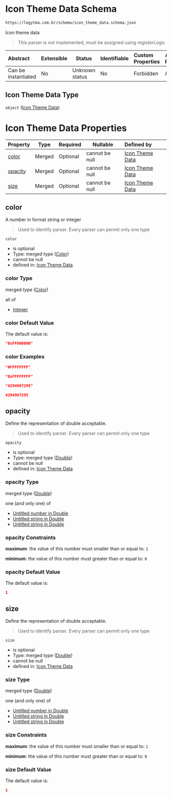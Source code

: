 # Icon Theme Data Schema

```txt
https://legytma.com.br/schema/icon_theme_data.schema.json
```

Icon theme data


> This parser is not implemented, must be assigned using registerLogic
>

| Abstract            | Extensible | Status         | Identifiable | Custom Properties | Additional Properties | Access Restrictions | Defined In                                                                                  |
| :------------------ | ---------- | -------------- | ------------ | :---------------- | --------------------- | ------------------- | ------------------------------------------------------------------------------------------- |
| Can be instantiated | No         | Unknown status | No           | Forbidden         | Allowed               | none                | [icon_theme_data.schema.json](../schema/icon_theme_data.schema.json "open original schema") |

## Icon Theme Data Type

`object` ([Icon Theme Data](icon_theme_data.md))

# Icon Theme Data Properties

| Property            | Type   | Required | Nullable       | Defined by                                                                                                                        |
| :------------------ | ------ | -------- | -------------- | :-------------------------------------------------------------------------------------------------------------------------------- |
| [color](#color)     | Merged | Optional | cannot be null | [Icon Theme Data](app_bar_theme-properties-color.md "https&#x3A;//legytma.com.br/schema/color.schema.json#/properties/color")     |
| [opacity](#opacity) | Merged | Optional | cannot be null | [Icon Theme Data](app_bar_theme-properties-double.md "https&#x3A;//legytma.com.br/schema/double.schema.json#/properties/opacity") |
| [size](#size)       | Merged | Optional | cannot be null | [Icon Theme Data](app_bar_theme-properties-double.md "https&#x3A;//legytma.com.br/schema/double.schema.json#/properties/size")    |

## color

A number in format string or integer


> Used to identify parser. Every parser can permit only one type
>

`color`

-   is optional
-   Type: merged type ([Color](app_bar_theme-properties-color.md))
-   cannot be null
-   defined in: [Icon Theme Data](app_bar_theme-properties-color.md "https&#x3A;//legytma.com.br/schema/color.schema.json#/properties/color")

### color Type

merged type ([Color](app_bar_theme-properties-color.md))

all of

-   [Integer](color-allof-integer.md "check type definition")

### color Default Value

The default value is:

```json
"0xFF000000"
```

### color Examples

```json
"#FFFFFFFF"
```

```json
"0xFFFFFFFF"
```

```json
"4294967295"
```

```json
4294967295
```

## opacity

Define the representation of double acceptable.


> Used to identify parser. Every parser can permit only one type
>

`opacity`

-   is optional
-   Type: merged type ([Double](app_bar_theme-properties-double.md))
-   cannot be null
-   defined in: [Icon Theme Data](app_bar_theme-properties-double.md "https&#x3A;//legytma.com.br/schema/double.schema.json#/properties/opacity")

### opacity Type

merged type ([Double](app_bar_theme-properties-double.md))

one (and only one) of

-   [Untitled number in Double](double-definitions-doublenumber.md "check type definition")
-   [Untitled string in Double](double-definitions-doublestring.md "check type definition")
-   [Untitled string in Double](double-definitions-doubleenum.md "check type definition")

### opacity Constraints

**maximum**: the value of this number must smaller than or equal to: `1`

**minimum**: the value of this number must greater than or equal to: `0`

### opacity Default Value

The default value is:

```json
1
```

## size

Define the representation of double acceptable.


> Used to identify parser. Every parser can permit only one type
>

`size`

-   is optional
-   Type: merged type ([Double](app_bar_theme-properties-double.md))
-   cannot be null
-   defined in: [Icon Theme Data](app_bar_theme-properties-double.md "https&#x3A;//legytma.com.br/schema/double.schema.json#/properties/size")

### size Type

merged type ([Double](app_bar_theme-properties-double.md))

one (and only one) of

-   [Untitled number in Double](double-definitions-doublenumber.md "check type definition")
-   [Untitled string in Double](double-definitions-doublestring.md "check type definition")
-   [Untitled string in Double](double-definitions-doubleenum.md "check type definition")

### size Constraints

**maximum**: the value of this number must smaller than or equal to: `1`

**minimum**: the value of this number must greater than or equal to: `0`

### size Default Value

The default value is:

```json
1
```
